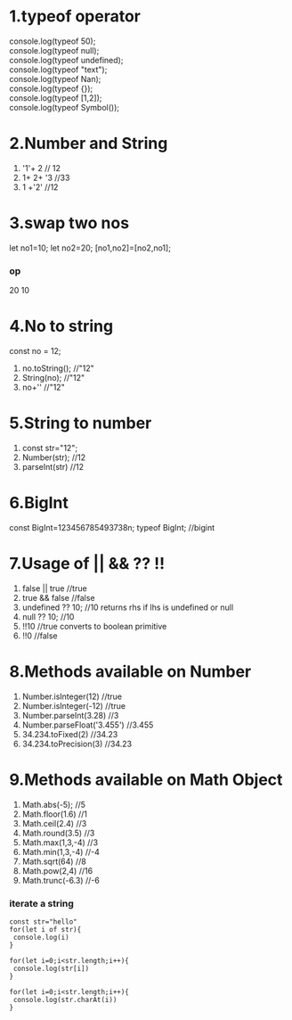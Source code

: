 # 1.typeof operator
 console.log(typeof 50); <br />
 console.log(typeof null); <br />
console.log(typeof undefined); <br />
console.log(typeof "text"); <br />
console.log(typeof Nan); <br />
console.log(typeof {}); <br />
console.log(typeof [1,2]); <br />
console.log(typeof Symbol());  <br />

# 2.Number and String
1. '1'+ 2    // 12
2.  1+ 2+ '3   //33
3.  1 +'2'  //12

# 3.swap two nos
let no1=10;
let no2=20;
[no1,no2]=[no2,no1];
 ### op
  20 10 
 
 # 4.No to string
 const no = 12; 
1. no.toString();  //"12"
2. String(no);      //"12"
3. no+''            //"12"

# 5.String to number
1. const str="12";
2. Number(str);    //12
3. parseInt(str)   //12

# 6.BigInt
const BigInt=123456785493738n;
typeof BigInt;                      //bigint

# 7.Usage of || && ?? !!
1. false || true    //true
2. true && false    //false
3. undefined ?? 10; //10 returns rhs if lhs is undefined or null
4. null ?? 10;      //10
5. !!10        //true converts to boolean primitive
6. !!0         //false
 
 # 8.Methods available on Number
 1. Number.isInteger(12)    //true
2. Number.isInteger(-12)    //true
3. Number.parseInt(3.28)    //3
4. Number.parseFloat('3.455')  //3.455
5. 34.234.toFixed(2)          //34.23
6. 34.234.toPrecision(3)       //34.23

# 9.Methods available on Math Object
 1.  Math.abs(-5);       //5
2. Math.floor(1.6)       //1
3. Math.ceil(2.4)        //3
4. Math.round(3.5)       //3
5. Math.max(1,3,-4)      //3
6. Math.min(1,3,-4)      //-4
7. Math.sqrt(64)         //8
8. Math.pow(2,4)         //16
9. Math.trunc(-6.3)      //-6

 ### iterate a string 
 ```
 const str="hello"
for(let i of str){
  console.log(i)
}

for(let i=0;i<str.length;i++){
  console.log(str[i])
}

for(let i=0;i<str.length;i++){
  console.log(str.charAt(i))
}
 ```
